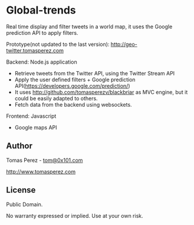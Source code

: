Global-trends
=============
Real time display and filter tweets in a world map, it uses the Google prediction API to apply filters.

  Prototype(not updated to the last version): http://geo-twitter.tomasperez.com

  Backend: Node.js application
   - Retrieve tweets from the Twitter API, using the Twitter Stream API
   - Apply the user defined filters + Google prediction API(https://developers.google.com/prediction/)
   - It uses http://github.com/tomasperezv/blackbriar as MVC engine, but it could be easily adapted to others.
   - Fetch data from the backend using websockets.

  Frontend: Javascript
   - Google maps API


Author
----------
Tomas Perez - tom@0x101.com

http://www.tomasperez.com

License
-----------
Public Domain.

No warranty expressed or implied. Use at your own risk.
